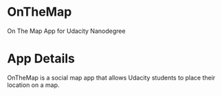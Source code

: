 # OnTheMap
On The Map App for Udacity Nanodegree

# App Details
OnTheMap is a social map app that allows Udacity students to place their location on a map.
